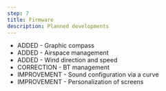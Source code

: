 ```yaml
---
step: 7
title: Firmware
description: Planned developments
---
```


 - ADDED - Graphic compass
 - ADDED - Airspace management
 - ADDED - Wind direction and speed
 - CORRECTION - BT management
 - IMPROVEMENT - Sound configuration via a curve
 - IMPROVEMENT - Personalization of screens
 

 